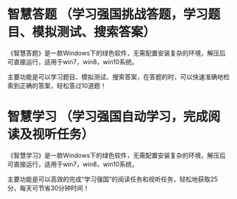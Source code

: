 # 智慧答题 （学习强国挑战答题，学习题目、模拟测试、搜索答案）

 《智慧答题》是一款Windows下的绿色软件，无需配置安装复杂的环境，解压后可直接运行，适用于win7，win8，win10系统。

 主要功能是可以学习题目、模拟测试、搜索答案，在答题的时，可以快速准确地检索到正确的答案，轻松答过10道题！



# 智慧学习 （学习强国自动学习，完成阅读及视听任务）

《智慧学习》是一款Windows下的绿色软件，无需配置安装复杂的环境，解压后可直接运行，适用于win7，win8，win10系统。

主要功能是可以高效的完成“学习强国”的阅读任务和视听任务，轻松地获取25分，每天可节省30分钟时间！
